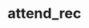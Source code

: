 # attend_rec

<!-- 
20220311
1. サポート依頼概要
   非同期処理の実装で躓いており、実装完了に向けてアドバイスをいただきたい。
2. 制作物
   社内勤怠管理システム
3. 実現したいこと
  1) Views/record.php(過去の勤怠実績一覧を表示するページ)に遷移したと同時に当月分の勤怠実績一覧を表示したい。
     window.onload = function() を使い、Views/record.php Line 16で選択した年月を、同Line 17の「表示する月を変更」ボタン押下して表示するメソッドを組んだ。
     しかしonload ->「表示する月を変更」ボタン押下 = reload -> onload ... と無限ループが発生し断念。そのため、下記2)の非同期処理を実装して1) を実現しようとしている。
  2) Views/record.php Line 16のinputタグで年月を選択すると同時に非同期処理で当該月の勤怠実績を表示したい。
     これをJQueryを使って実現を試みるが成功せず。。。 

 なお、DBの詳細は「attend_rec.sql」をご参照ください。 -->
